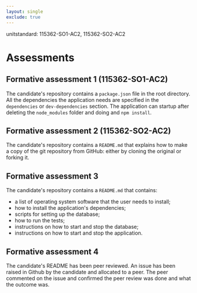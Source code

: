 ```yaml
---
layout: single
exclude: true
---
```


unitstandard: 115362-SO1-AC2, 115362-SO2-AC2

# Assessments

## Formative assessment 1 (115362-SO1-AC2)

The candidate's repository contains a `package.json` file in the root directory. All the dependencies the application needs are specified in the `dependencies` or `dev-dependencies` section. The application can startup after deleting the `node_modules` folder and doing and `npm install`.

## Formative assessment 2 (115362-SO2-AC2)

The candidate's repository contains a `README.md` that explains how to make a copy of the git repository from GitHub: either by cloning the original or forking it.

## Formative assessment 3

The candidate's repository contains a `README.md` that contains:

* a list of operating system software that the user needs to install;
* how to install the application's dependencies;
* scripts for setting up the database;
* how to run the tests;
* instructions on how to start and stop the database;
* instructions on how to start and stop the application.

## Formative assessment 4

The candidate's README has been peer reviewed. An issue has been raised in Github by the candidate and allocated to a peer. The peer commented on the issue and confirmed the peer review was done and what the outcome was.
